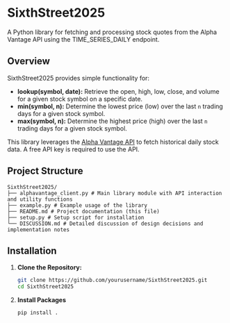 # SixthStreet2025

A Python library for fetching and processing stock quotes from the Alpha Vantage API using the TIME_SERIES_DAILY endpoint.

## Overview

SixthStreet2025 provides simple functionality for:
- **lookup(symbol, date):** Retrieve the open, high, low, close, and volume for a given stock symbol on a specific date.
- **min(symbol, n):** Determine the lowest price (low) over the last `n` trading days for a given stock symbol.
- **max(symbol, n):** Determine the highest price (high) over the last `n` trading days for a given stock symbol.

This library leverages the [Alpha Vantage API](https://www.alphavantage.co/documentation/#daily) to fetch historical daily stock data. A free API key is required to use the API.

## Project Structure

```
SixthStreet2025/ 
├── alphavantage_client.py # Main library module with API interaction and utility functions 
├── example.py # Example usage of the library 
├── README.md # Project documentation (this file) 
├── setup.py # Setup script for installation 
└── DISCUSSION.md # Detailed discussion of design decisions and implementation notes
```

## Installation

1. **Clone the Repository:**

   ```bash
   git clone https://github.com/yourusername/SixthStreet2025.git
   cd SixthStreet2025

2. **Install Packages**
   ```bash
   pip install .